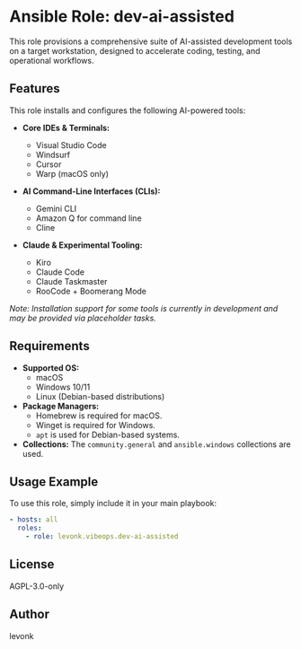 # Ansible Role: dev-ai-assisted

This role provisions a comprehensive suite of AI-assisted development tools on a target workstation, designed to accelerate coding, testing, and operational workflows.

## Features

This role installs and configures the following AI-powered tools:

- **Core IDEs & Terminals:**
  - Visual Studio Code
  - Windsurf
  - Cursor
  - Warp (macOS only)

- **AI Command-Line Interfaces (CLIs):**
  - Gemini CLI
  - Amazon Q for command line
  - Cline

- **Claude & Experimental Tooling:**
  - Kiro
  - Claude Code
  - Claude Taskmaster
  - RooCode + Boomerang Mode

*Note: Installation support for some tools is currently in development and may be provided via placeholder tasks.*

## Requirements

- **Supported OS:**
  - macOS
  - Windows 10/11
  - Linux (Debian-based distributions)
- **Package Managers:**
  - Homebrew is required for macOS.
  - Winget is required for Windows.
  - `apt` is used for Debian-based systems.
- **Collections:** The `community.general` and `ansible.windows` collections are used.

## Usage Example

To use this role, simply include it in your main playbook:

```yaml
- hosts: all
  roles:
    - role: levonk.vibeops.dev-ai-assisted
```

## License

AGPL-3.0-only

## Author

levonk
